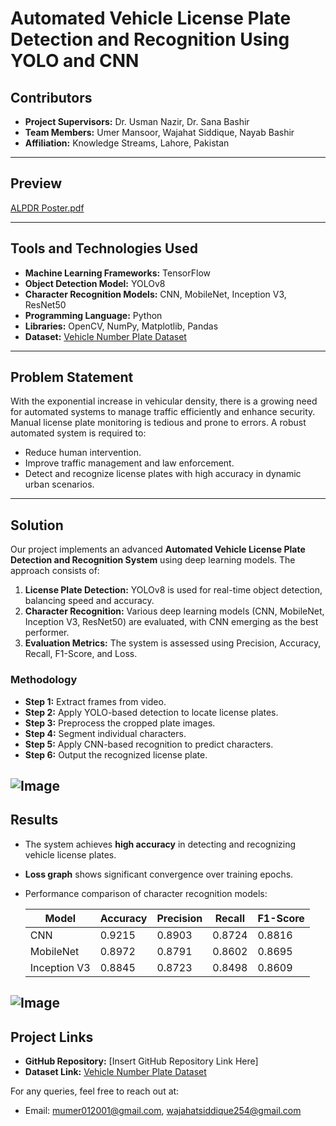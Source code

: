 # Automated Vehicle License Plate Detection and Recognition Using YOLO and CNN

## Contributors
- **Project Supervisors:** Dr. Usman Nazir, Dr. Sana Bashir  
- **Team Members:** Umer Mansoor, Wajahat Siddique, Nayab Bashir  
- **Affiliation:** Knowledge Streams, Lahore, Pakistan  

---

## Preview
[ALPDR Poster.pdf](https://github.com/user-attachments/files/19475975/ALPDR.Poster.pdf)  

---

## Tools and Technologies Used
- **Machine Learning Frameworks:** TensorFlow
- **Object Detection Model:** YOLOv8
- **Character Recognition Models:** CNN, MobileNet, Inception V3, ResNet50
- **Programming Language:** Python
- **Libraries:** OpenCV, NumPy, Matplotlib, Pandas
- **Dataset:** [Vehicle Number Plate Dataset](https://github.com/umarsaeed12/Pakistan-Vehicle-Number-Plate-Dataset)

---

## Problem Statement
With the exponential increase in vehicular density, there is a growing need for automated systems to manage traffic efficiently and enhance security. Manual license plate monitoring is tedious and prone to errors. A robust automated system is required to:
- Reduce human intervention.
- Improve traffic management and law enforcement.
- Detect and recognize license plates with high accuracy in dynamic urban scenarios.

---

## Solution
Our project implements an advanced **Automated Vehicle License Plate Detection and Recognition System** using deep learning models. The approach consists of:
1. **License Plate Detection:** YOLOv8 is used for real-time object detection, balancing speed and accuracy.
2. **Character Recognition:** Various deep learning models (CNN, MobileNet, Inception V3, ResNet50) are evaluated, with CNN emerging as the best performer.
3. **Evaluation Metrics:** The system is assessed using Precision, Accuracy, Recall, F1-Score, and Loss.

### Methodology
- **Step 1:** Extract frames from video.
- **Step 2:** Apply YOLO-based detection to locate license plates.
- **Step 3:** Preprocess the cropped plate images.
- **Step 4:** Segment individual characters.
- **Step 5:** Apply CNN-based recognition to predict characters.
- **Step 6:** Output the recognized license plate.

![Image](https://github.com/user-attachments/assets/944fb52f-cd20-4312-b5e8-90c32f18ff79)
---

## Results
- The system achieves **high accuracy** in detecting and recognizing vehicle license plates.
- **Loss graph** shows significant convergence over training epochs.
- Performance comparison of character recognition models:
  
  | Model       | Accuracy  | Precision | Recall | F1-Score |
  |------------|-----------|-----------|--------|----------|
  | CNN        | 0.9215    | 0.8903    | 0.8724 | 0.8816   |
  | MobileNet  | 0.8972    | 0.8791    | 0.8602 | 0.8695   |
  | Inception V3 | 0.8845 | 0.8723    | 0.8498 | 0.8609   |

![Image](https://github.com/user-attachments/assets/dd6bb007-85c7-410f-9470-71527e22405a)
---

## Project Links
- **GitHub Repository:** [Insert GitHub Repository Link Here]
- **Dataset Link:** [Vehicle Number Plate Dataset](https://github.com/umarsaeed12/Pakistan-Vehicle-Number-Plate-Dataset)

For any queries, feel free to reach out at:  
- Email: mumer012001@gmail.com, wajahatsiddique254@gmail.com
